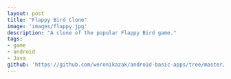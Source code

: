 ```yaml
---
layout: post
title: "Flappy Bird Clone"
image: 'images/flappy.jpg'
description: "A clone of the popular Flappy Bird game."
tags:
- game
- android
- Java
github: 'https://github.com/weronikazak/android-basic-apps/tree/master/FlappyBirdClone'
---
```

